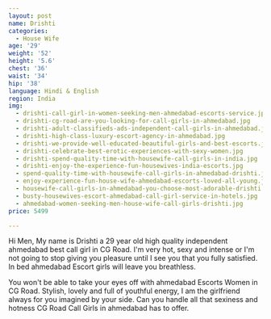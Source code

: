 ```yaml
---
layout: post
name: Drishti
categories:
  - House Wife
age: '29'
weight: '52'
height: '5.6'
chest: '36'
waist: '34'
hip: '38'
language: Hindi & English
region: India
img:
  - drishti-call-girl-in-women-seeking-men-ahmedabad-escorts-service.jpg
  - drishti-cg-road-are-you-looking-for-call-girls-in-ahmedabad.jpg
  - drishti-adult-classifieds-ads-independent-call-girls-in-ahmedabad.jpg
  - drishti-high-class-luxury-escort-agency-in-ahmedabad.jpg
  - drishti-we-provide-well-educated-beautiful-girls-and-best-escorts.jpg
  - drishti-celebrate-best-erotic-experiences-with-sexy-women.jpg
  - drishti-spend-quality-time-with-housewife-call-girls-in-india.jpg
  - drishti-enjoy-the-experience-fun-housewives-india-escorts.jpg
  - spend-quality-time-with-housewife-call-girls-in-ahmedabad-drishti.jpg
  - enjoy-experience-fun-house-wife-ahmedabad-escorts-loved-all-young.jpg
  - housewife-call-girls-in-ahmedabad-you-choose-most-adorable-drishti.jpg
  - busty-housewives-escort-ahmedabad-call-girl-service-in-hotels.jpg
  - ahmedabad-women-seeking-men-house-wife-call-girls-drishti.jpg
price: 5499

---
```


Hi Men, My name is Drishti a 29 year old high quality independent ahmedabad best call girl in CG Road. I'm very hot, sexy and intense or I'm not going to stop giving you pleasure until I see you that you fully satisfied. In bed ahmedabad Escort girls will leave you breathless.

You won't be able to take your eyes off with ahmedabad Escorts Women in CG Road. Stylish, lovely and full of youthful energy, I am the girlfriend always for you imagined by your side. Can you handle all that sexiness and hotness CG Road Call Girls in ahmedabad has to offer.